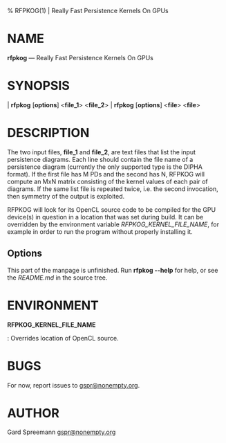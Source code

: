 % RFPKOG(1) | Really Fast Persistence Kernels On GPUs

NAME
====

**rfpkog** — Really Fast Persistence Kernels On GPUs

SYNOPSIS
========

| **rfpkog** \[**options**] <**file_1**> <**file_2**>
| **rfpkog** \[**options**] <**file**> <**file**>

DESCRIPTION
===========

The two input files, **file_1** and **file_2**, are text files that
list the input persistence diagrams. Each line should contain the file
name of a persistence diagram (currently the only supported type is
the DIPHA format). If the first file has M PDs and the second has N,
RFPKOG will compute an MxN matrix consisting of the kernel values of
each pair of diagrams. If the same list file is repeated twice,
i.e. the second invocation, then symmetry of the output is exploited.

RFPKOG will look for its OpenCL source code to be compiled for the GPU
device(s) in question in a location that was set during build. It can
be overridden by the environment variable *RFPKOG_KERNEL_FILE_NAME*,
for example in order to run the program without properly installing
it.

Options
-------

This part of the manpage is unfinished. Run **rfpkog --help** for
help, or see the *README.md* in the source tree.

ENVIRONMENT
===========

**RFPKOG_KERNEL_FILE_NAME**

:   Overrides location of OpenCL source.

BUGS
====

For now, report issues to <gspr@nonempty.org>.

AUTHOR
======

Gard Spreemann <gspr@nonempty.org>
